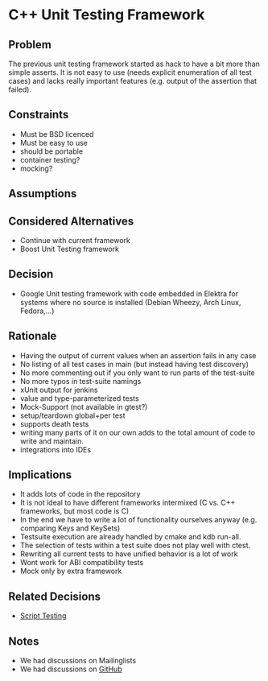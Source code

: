 # C++ Unit Testing Framework

## Problem

The previous unit testing framework started as hack to have a bit more
than simple asserts. It is not easy to use (needs explicit enumeration
of all test cases) and lacks really important features (e.g. output of
the assertion that failed).

## Constraints

- Must be BSD licenced
- Must be easy to use
- should be portable
- container testing?
- mocking?

## Assumptions

## Considered Alternatives

- Continue with current framework
- Boost Unit Testing framework

## Decision

- Google Unit testing framework with code embedded in Elektra for
  systems where no source is installed (Debian Wheezy, Arch Linux,
  Fedora,...)

## Rationale

- Having the output of current values when an assertion fails in any case
- No listing of all test cases in main (but instead having test discovery)
- No more commenting out if you only want to run parts of the test-suite
- No more typos in test-suite namings
- xUnit output for jenkins
- value and type-parameterized tests
- Mock-Support (not available in gtest?)
- setup/teardown global+per test
- supports death tests
- writing many parts of it on our own adds to the total amount of code to write and maintain.
- integrations into IDEs

## Implications

- It adds lots of code in the repository
- It is not ideal to have different frameworks intermixed (C vs. C++ frameworks, but most code is C)
- In the end we have to write a lot of functionality ourselves anyway (e.g. comparing Keys and KeySets)
- Testsuite execution are already handled by cmake and kdb run-all.
- The selection of tests within a test suite does not play well with ctest.
- Rewriting all current tests to have unified behavior is a lot of work
- Wont work for ABI compatibility tests
- Mock only by extra framework

## Related Decisions

- [Script Testing](script_testing.md)

## Notes

- We had discussions on Mailinglists
- We had discussions on [GitHub](https://github.com/ElektraInitiative/libelektra/pull/26)
